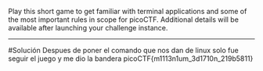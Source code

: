 Play this short game to get familiar with terminal applications and some of the most important rules in scope for picoCTF.
Additional details will be available after launching your challenge instance.

------------
#Solución 
Despues de poner el comando que nos dan de linux solo fue seguir el juego y me dio la bandera
picoCTF{m1113n1um_3d1710n_219b5811}